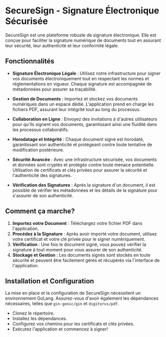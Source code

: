 # SecureSign - Signature Électronique Sécurisée

SecureSign est une plateforme robuste de signature électronique. Elle est conçue pour faciliter la signature numérique de documents tout en assurant leur sécurité, leur authenticité et leur conformité légale.

## Fonctionnalités

- **Signature Électronique Légale** : Utilisez notre infrastructure pour signer vos documents électroniquement tout en respectant les normes et réglementations en vigueur. Chaque signature est accompagnée de métadonnées pour assurer sa traçabilité.

- **Gestion de Documents** : Importez et stockez vos documents numériques dans un espace dédié. L'application prend en charge les fichiers PDF, assurant leur intégrité tout au long du processus.

- **Collaboration en Ligne** : Envoyez des invitations à d'autres utilisateurs pour qu'ils signent vos documents, garantissant ainsi une fluidité dans les processus collaboratifs.

- **Horodatage et Intégrité** : Chaque document signé est horodaté, garantissant son authenticité et protégeant contre toute tentative de modification postérieure.

- **Sécurité Avancée** : Avec une infrastructure sécurisée, vos documents et données sont cryptés et protégés contre toute menace potentielle. Utilisation de certificats et clés privées pour assurer la sécurité et l'authenticité des signatures.

- **Vérification des Signatures** : Après la signature d'un document, il est possible de vérifier les métadonnées et les détails de la signature pour s'assurer de son authenticité.

## Comment ça marche?

1. **Importez votre Document** : Téléchargez votre fichier PDF dans l'application.
2. **Procédez à la Signature** : Après avoir importé votre document, utilisez votre certificat et votre clé privée pour le signer numériquement.
3. **Vérification** : Une fois le document signé, vous pouvez vérifier la signature à tout moment pour vous assurer de son authenticité.
4. **Stockage et Gestion** : Les documents signés sont stockés en toute sécurité et peuvent être facilement gérés et récupérés via l'interface de l'application.

## Installation et Configuration

La mise en place et la configuration de SecureSign nécessitent un environnement GoLang. Assurez-vous d'avoir également les dépendances nécessaires, telles que `gin-gonic/gin` et `digitorus/pdf`.

- Clonez le répertoire.
- Installez les dépendances.
- Configurez vos chemins pour les certificats et clés privées.
- Exécutez l'application et commencez à signer!
